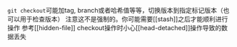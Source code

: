 `git checkout`可能加tag, branch或者哈希值等等，切换版本到指定标记版本（也可以用于检查版本）
注意这不是强制的。你可能需要[[stash]]之后才能顺利进行操作
参考[[hidden-file]]
checkout操作时小心[[head-detached]]操作导致的数据丢失